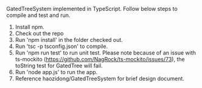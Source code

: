 GatedTreeSystem implemented in TypeScript.
Follow below steps to compile and test and run.
1. Install npm.
2. Check out the repo
3. Run 'npm install' in the folder checked out.
4. Run 'tsc -p tsconfig.json' to compile.
5. Run 'npm run test' to run unit test. Please note because of an issue with ts-mockito (https://github.com/NagRock/ts-mockito/issues/73), the toString test for GatedTree will fail.
6. Run 'node app.js' to run the app.
7. Reference haozidong/GatedTreeSystem for brief design document.
